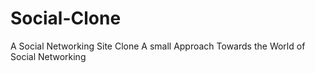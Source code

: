 # Social-Clone
A  Social Networking Site Clone
A small Approach Towards the World of Social Networking

